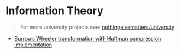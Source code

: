 # Information Theory

> For more university projects see: [nothingelsematters/university](https://github.com/nothingelsematters/university)

- [Burrows Wheeler transformation with Huffman compression implementation](burrows-wheeler/)
